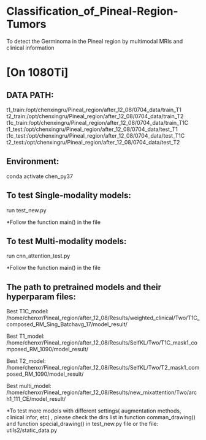 # Classification_of_Pineal-Region-Tumors

To detect the Germinoma in the Pineal region by multimodal MRIs and clinical information

# **[On 1080Ti]**

## DATA PATH:

  t1_train:/opt/chenxingru/Pineal_region/after_12_08/0704_data/train_T1
  t2_train:/opt/chenxingru/Pineal_region/after_12_08/0704_data/train_T2
  t1c_train:/opt/chenxingru/Pineal_region/after_12_08/0704_data/train_T1C
  t1_test:/opt/chenxingru/Pineal_region/after_12_08/0704_data/test_T1
  t1c_test:/opt/chenxingru/Pineal_region/after_12_08/0704_data/test_T1C
  t2_test:/opt/chenxingru/Pineal_region/after_12_08/0704_data/test_T2

## Environment:

conda activate chen_py37

## To test Single-modality models:

run test_new.py

*Follow the function main() in the file

## To test Multi-modality models:

run cnn_attention_test.py

*Follow the function main() in the file

## The path to pretrained models and their hyperparam files:

Best T1C_model: /home/chenxr/Pineal_region/after_12_08/Results/weighted_clinical/Two/T1C_composed_RM_Sing_Batchavg_17/model_result/

Best T1_model: /home/chenxr/Pineal_region/after_12_08/Results/SelfKL/Two/T1C_mask1_composed_RM_1090/model_result/

Best T2_model: /home/chenxr/Pineal_region/after_12_08/Results/SelfKL/Two/T2_mask1_composed_RM_1090/model_result/

Best multi_model: /home/chenxr/Pineal_region/after_12_08/Results/new_mixattention/Two/arch1_111_CE/model_result/

*To test more models with different settings( augmentation methods, clinical infor, etc) , please check the dirs list in function comman_drawing() and function special_drawing() in test_new.py file or the file: utils2/static_data.py 
